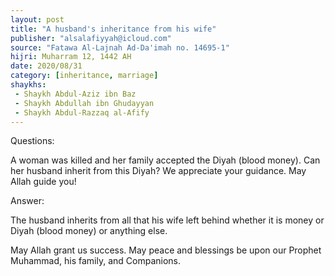 ```yaml
---
layout: post
title: "A husband's inheritance from his wife"
publisher: "alsalafiyyah@icloud.com"
source: "Fatawa Al-Lajnah Ad-Da'imah no. 14695-1"
hijri: Muharram 12, 1442 AH
date: 2020/08/31
category: [inheritance, marriage]
shaykhs: 
 - Shaykh Abdul-Aziz ibn Baz
 - Shaykh Abdullah ibn Ghudayyan
 - Shaykh Abdul-Razzaq al-Afify
---
```


Questions:

A woman was killed and her family accepted the Diyah (blood money). Can her husband inherit from this Diyah? We appreciate your guidance. May Allah guide you!

Answer:

The husband inherits from all that his wife left behind whether it is money or Diyah (blood money) or anything else. 

May Allah grant us success. May peace and blessings be upon our Prophet Muhammad, his family, and Companions.
